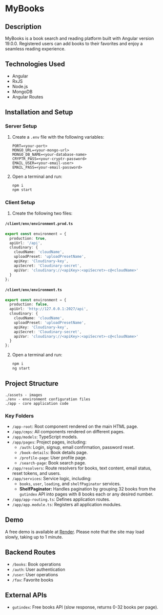 # MyBooks

## Description

MyBooks is a book search and reading platform built with Angular version 19.0.0. Registered users can add books to their favorites and enjoy a seamless reading experience.

## Technologies Used

- Angular
- RxJS
- Node.js
- MongoDB
- Angular Routes

## Installation and Setup

### Server Setup

1. Create a `.env` file with the following variables:
   ```env
   PORT=<your-port>
   MONGO_URL=<your-mongo-url>
   MONGO_DB_NAME=<your-database-name>
   CRYPTR_PASS=<your-cryptr-password>
   EMAIL_USER=<your-email-user>
   EMAIL_PASS=<your-email-password>
   ```
2. Open a terminal and run:
   ```bash
   npm i
   npm start
   ```

### Client Setup

1. Create the following two files:

#### `/client/env/environment.prod.ts`

```typescript
export const environment = {
  production: true,
  apiUrl: '/api',
  cloudinary: {
    cloudName: 'cloudName',
    uploadPreset: 'uploadPresetName',
    apiKey: 'Cloudinary-key',
    apiSecret: 'Cloudinary-secret',
    apiVar: 'cloudinary://<apiKey>:<apiSecret>-c@<cloudName>'
  }
};
```

#### `/client/env/environment.ts`

```typescript
export const environment = {
  production: false,
  apiUrl: 'http://127.0.0.1:2027/api',
  cloudinary: {
    cloudName: 'cloudName',
    uploadPreset: 'uploadPresetName',
    apiKey: 'Cloudinary-key',
    apiSecret: 'Cloudinary-secret',
    apiVar: 'cloudinary://<apiKey>:<apiSecret>-c@<cloudName>'
  }
};
```

2. Open a terminal and run:
   ```bash
   npm i
   ng start
   ```

## Project Structure

```
./assets - images
./env - environment configuration files
./app - core application code
```

### Key Folders

- `/app-root`: Root component rendered on the main HTML page.
- `/app/cmps`: All components rendered on different pages.
- `/app/models`: TypeScript models.
- `/app/pages`: Project pages, including:
  - `/auth`: Login, signup, email confirmation, password reset.
  - `/book-details`: Book details page.
  - `/profile-page`: User profile page.
  - `/search-page`: Book search page.
- `/app/resolvers`: Route resolvers for books, text content, email status, reset tokens, and users.
- `/app/services`: Service logic, including:
  - `books`, `user`, `loading`, and `shelfPaginator` services.
  - **ShelfPaginator:** Handles pagination by grouping 32 books from the `gutindex` API into pages with 8 books each or any desired number.
- `/app/app-routing.ts`: Defines application routes.
- `/app/app.module.ts`: Registers all application modules.

## Demo

A free demo is available at [Render](https://render.com/). Please note that the site may load slowly, taking up to 1 minute.

## Backend Routes

- `/books`: Book operations
- `/auth`: User authentication
- `/user`: User operations
- `/fav`: Favorite books

## External APIs

- `gutindex`: Free books API (slow response, returns 0-32 books per page).
